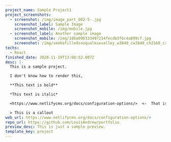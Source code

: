 ```yaml
---
project_name: Sample Project1
project_screenshots:
  - screenshot: /img/image_part_002-5-.jpg
    screenshot_label: Sample Image
    screenshot_mobile: /img/mobile.jpg
  - screenshot_label: Another sample image
    screenshot_mobile: /img/10ba096333497214fecdb3f6c4a899cf.jpg
    screenshot: /img/smokefilledsnoqualmievalley_w3840_cw3840_ch2160_cx3840_cy0.jpg
techs:
  - React
finished_date: 2020-11-19T13:08:52.007Z
desc: |-
  This is a sample project.

  I don't know how to render this, 

  **This text is bold**

  *This text is italic*

  <https://www.netlifycms.org/docs/configuration-options/>  <-  That is a link

  > This is a callout
web_url: https://www.netlifycms.org/docs/configuration-options/>
repo_url: https://github.com/LouisAndrew/portfolio
preview_desc: This is just a sample preview.
template_key: project
---
```

